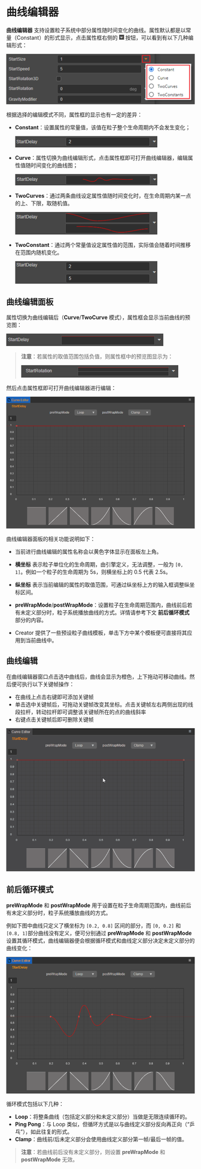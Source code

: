 # 曲线编辑器

**曲线编辑器** 支持设置粒子系统中部分属性随时间变化的曲线。属性默认都是以常量（Constant）的形式显示，点击属性框右侧的 ![menu-button](img/menu-button.png) 按钮，可以看到有以下几种编辑形式：

![set-pro](curve-editor/set-pro.png)

根据选择的编辑模式不同，属性框的显示也有一定的差异：

- **Constant**：设置属性的常量值，该值在粒子整个生命周期内不会发生变化；

    ![constant](curve-editor/constant.png)

- **Curve**：属性切换为曲线编辑形式，点击属性框即可打开曲线编辑器，编辑属性值随时间变化的曲线图；

    ![constant](curve-editor/curve.png)

- **TwoCurves**：通过两条曲线设定属性值随时间变化时，在生命周期内某一点的上、下限，取随机值。

    ![constant](curve-editor/two-curves.png)

- **TwoConstant**：通过两个常量值设定属性值的范围，实际值会随着时间推移在范围内随机变化。

    ![constant](curve-editor/two-constants.png)

## 曲线编辑面板

属性切换为曲线编辑后（**Curve**/**TwoCurve** 模式），属性框会显示当前曲线的预览图：

![set-pro](curve-editor/curve-property.png)

> **注意**：若属性的取值范围包括负值，则属性框中的预览图显示为：
>
> ![set-pro](curve-editor/curve-property1.png)

然后点击属性框即可打开曲线编辑器进行编辑：

![curve_editor](curve-editor/curve_editor.png)

曲线编辑器面板的相关功能说明如下：

- 当前进行曲线编辑的属性名称会以黄色字体显示在面板左上角。

- **横坐标** 表示粒子单位化的生命周期，由引擎定义，无法调整，一般为 `[0, 1]`。例如一个粒子的生命周期为 5s，则横坐标上的 0.5 代表 2.5s。

- **纵坐标** 表示当前编辑的属性的取值范围，可通过纵坐标上方的输入框调整纵坐标区间。

- **preWrapMode**/**postWrapMode**：设置粒子在生命周期范围内，曲线前后若有未定义部分时，粒子系统播放曲线的方式。详情请参考下文 **前后循环模式** 部分的内容。

- Creator 提供了一些预设粒子曲线模板，单击下方中某个模板便可直接将其应用到当前曲线中。

## 曲线编辑

在曲线编辑器窗口点击选中曲线后，曲线会显示为橙色，上下拖动可移动曲线。然后便可执行以下关键帧操作：

- 在曲线上点击右键即可添加关键帧
- 单击选中关键帧后，可拖动关键帧改变其坐标。点击关键帧左右两侧出现的线段拉杆，转动拉杆即可调整该关键帧所在的点的曲线斜率
- 右键点击关键帧后即可删除关键帧

![edit-curve](curve-editor/edit-curve.gif)

## 前后循环模式

**preWrapMode** 和 **postWrapMode** 用于设置在粒子生命周期范围内，曲线前后有未定义部分时，粒子系统播放曲线的方式。

例如下图中曲线只定义了横坐标为 `[0.2, 0.8]` 区间的部分，而 `[0, 0.2]` 和 `[0.8, 1]`部分曲线没有定义，便可分别通过 **preWrapMode** 和 **postWrapMode** 设置其循环模式，曲线编辑器便会根据循环模式和曲线定义部分决定未定义部分的曲线变化：

![wrap-mode](curve-editor/wrap-mode.png)

循环模式包括以下几种：

- **Loop**：将整条曲线（包括定义部分和未定义部分）当做是无限连续循环的。
- **Ping Pong**：与 Loop 类似，但循环方式是以与曲线定义部分反向再正向（“乒乓”），如此往复的形式。
- **Clamp**：曲线前/后未定义部分会使用曲线定义部分第一帧/最后一帧的值。

> **注意**：若曲线前后没有未定义部分，则设置 **preWrapMode** 和 **postWrapMode** 无效。
